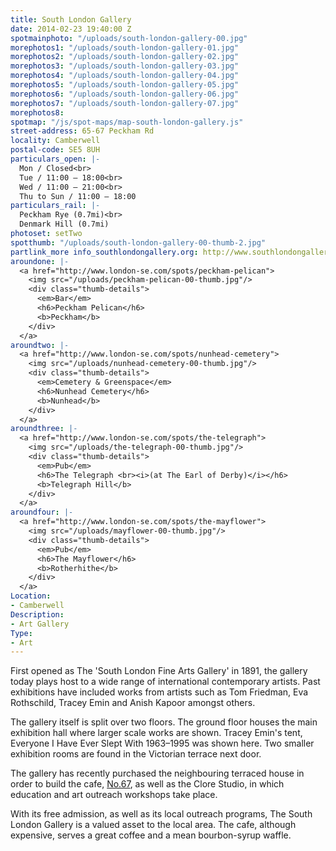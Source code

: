 ```yaml
---
title: South London Gallery
date: 2014-02-23 19:40:00 Z
spotmainphoto: "/uploads/south-london-gallery-00.jpg"
morephotos1: "/uploads/south-london-gallery-01.jpg"
morephotos2: "/uploads/south-london-gallery-02.jpg"
morephotos3: "/uploads/south-london-gallery-03.jpg"
morephotos4: "/uploads/south-london-gallery-04.jpg"
morephotos5: "/uploads/south-london-gallery-05.jpg"
morephotos6: "/uploads/south-london-gallery-06.jpg"
morephotos7: "/uploads/south-london-gallery-07.jpg"
morephotos8: 
spotmap: "/js/spot-maps/map-south-london-gallery.js"
street-address: 65-67 Peckham Rd
locality: Camberwell
postal-code: SE5 8UH
particulars_open: |-
  Mon / Closed<br>
  Tue / 11:00 – 18:00<br>
  Wed / 11:00 – 21:00<br>
  Thu to Sun / 11:00 – 18:00
particulars_rail: |-
  Peckham Rye (0.7mi)<br>
  Denmark Hill (0.7mi)
photoset: setTwo
spotthumb: "/uploads/south-london-gallery-00-thumb-2.jpg"
partlink_more info_southlondongallery.org: http://www.southlondongallery.org/
aroundone: |-
  <a href="http://www.london-se.com/spots/peckham-pelican">
    <img src="/uploads/peckham-pelican-00-thumb.jpg"/>
    <div class="thumb-details">
      <em>Bar</em>
      <h6>Peckham Pelican</h6>
      <b>Peckham</b>
    </div>
  </a>
aroundtwo: |-
  <a href="http://www.london-se.com/spots/nunhead-cemetery">
    <img src="/uploads/nunhead-cemetery-00-thumb.jpg"/>
    <div class="thumb-details">
      <em>Cemetery & Greenspace</em>
      <h6>Nunhead Cemetery</h6>
      <b>Nunhead</b>
    </div>
  </a>
aroundthree: |-
  <a href="http://www.london-se.com/spots/the-telegraph">
    <img src="/uploads/the-telegraph-00-thumb.jpg"/>
    <div class="thumb-details">
      <em>Pub</em>
      <h6>The Telegraph <br><i>(at The Earl of Derby)</i></h6>
      <b>Telegraph Hill</b>
    </div>
  </a>
aroundfour: |-
  <a href="http://www.london-se.com/spots/the-mayflower">
    <img src="/uploads/mayflower-00-thumb.jpg"/>
    <div class="thumb-details">
      <em>Pub</em>
      <h6>The Mayflower</h6>
      <b>Rotherhithe</b>
    </div>
  </a>
Location:
- Camberwell
Description:
- Art Gallery
Type:
- Art
---
```


First opened as The 'South London Fine Arts Gallery' in 1891, the gallery today plays host to a wide range of international contemporary artists. Past exhibitions have included works from artists such as Tom Friedman, Eva Rothschild, Tracey Emin and Anish Kapoor amongst others.

The gallery itself is split over two floors. The ground floor houses the main exhibition hall where larger scale works are shown. Tracey Emin's tent, Everyone I Have Ever Slept With 1963–1995 was shown here. Two smaller exhibition rooms are found in the Victorian terrace next door.

The gallery has recently purchased the neighbouring terraced house in order to build the cafe, [No.67](http://number67.co.uk/), as well as the Clore Studio, in which education and art outreach workshops take place.

With its free admission, as well as its local outreach programs, The South London Gallery is a valued asset to the local area. The cafe, although expensive, serves a great coffee and a mean bourbon-syrup waffle.
